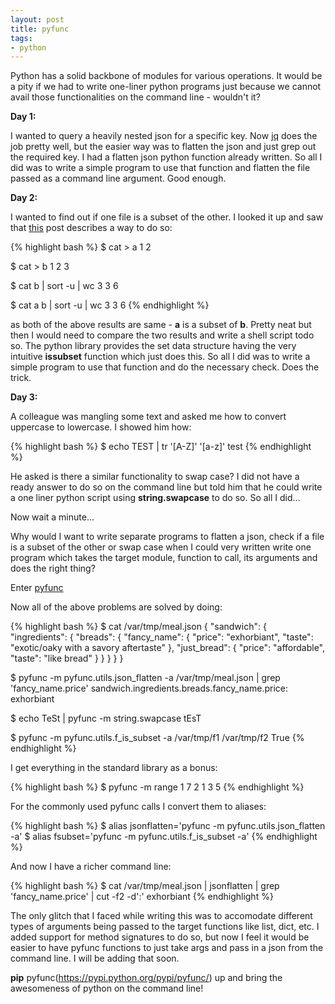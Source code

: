 ```yaml
---
layout: post
title: pyfunc
tags:
- python
---
```


Python has a solid backbone of modules for various operations. It
would be a pity if we had to write one-liner python programs just because we
cannot avail those functionalities on the command line - wouldn't it?

**Day 1:**

I wanted to query a heavily nested json for a specific key.
Now [jq](https://stedolan.github.io/jq/) does the job pretty well, but the
easier way was to flatten the json and just grep out the required key. I had
a flatten json python function already written. So all I did was to write a
simple program to use that function and flatten the file passed as a command 
line argument. Good enough.

**Day 2:**

I wanted to find out if one file is a subset of the other. I looked it up and
saw that [this](http://stackoverflow.com/questions/16349543/how-to-determine-if-the-content-of-one-file-is-included-in-the-content-of-anothe)
post describes a way to do so:

{% highlight bash %}
$ cat > a
1
2

$ cat > b
1
2
3

$ cat b | sort -u | wc
3 3 6

$ cat a b | sort -u | wc
3 3 6
{% endhighlight %}

as both of the above results are same - **a** is a subset of **b**. Pretty neat but then I 
would need to compare the two results and write a shell script todo so. The python library provides 
the set data structure having the very intuitive **issubset** function which just does this. 
So all I did was to write a simple program to use that function and do the necessary check. Does the trick.

**Day 3:**

A colleague was mangling some text and asked me how to convert uppercase to
lowercase. I showed him how:

{% highlight bash %}
$ echo TEST | tr '[A-Z]' '[a-z]'
test
{% endhighlight %}

He asked is there a similar functionality to swap case? I did not have a ready
answer to do so on the command line but told him that he could write a one
liner python script using **string.swapcase** to do so. So all I did...

Now wait a minute...

Why would I want to write separate programs to flatten a json, check if a file
is a subset of the other or swap case when I could very written write one
program which takes the target module, function to call, its arguments and
does the right thing?

Enter [pyfunc](https://github.com/saurabh-hirani/pyfunc)

Now all of the above problems are solved by doing:

{% highlight bash %}
$ cat /var/tmp/meal.json
{
  "sandwich": {
    "ingredients": {
      "breads": {
        "fancy_name": {
          "price": "exhorbiant",
          "taste": "exotic/oaky with a savory aftertaste"
        },
        "just_bread": {
          "price": "affordable",
          "taste": "like bread"
        }
      }
    }
  }
}

$ pyfunc -m pyfunc.utils.json_flatten -a /var/tmp/meal.json  | grep 'fancy_name.price'
sandwich.ingredients.breads.fancy_name.price: exhorbiant

$ echo TeSt | pyfunc -m string.swapcase
tEsT

$ pyfunc -m pyfunc.utils.f_is_subset -a /var/tmp/f1 /var/tmp/f2
True
{% endhighlight %}

I get everything in the standard library as a bonus:


{% highlight bash %}
$ pyfunc -m range 1 7 2
1
3
5
{% endhighlight %}

For the commonly used pyfunc calls I convert them to aliases:

{% highlight bash %}
$ alias jsonflatten='pyfunc -m pyfunc.utils.json_flatten -a'
$ alias fsubset='pyfunc -m pyfunc.utils.f_is_subset -a'
{% endhighlight %}

And now I have a richer command line:

{% highlight bash %}
$ cat /var/tmp/meal.json | jsonflatten | grep 'fancy_name.price' | cut -f2 -d':'
exhorbiant
{% endhighlight %}

The only glitch that I faced while writing this was to accomodate different
types of arguments being passed to the target functions like list, dict, etc.
I added support for method signatures to do so, but now I feel it would be 
easier to have pyfunc functions to just take args and pass in a json from the
command line. I will be adding that soon.

**pip** pyfunc(https://pypi.python.org/pypi/pyfunc/) up and bring the awesomeness of python on the command line!
